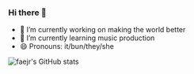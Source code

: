 ### Hi there 👋

- 🔭 I’m currently working on making the world better 
- 🌱 I’m currently learning music production
- 😄 Pronouns: it/bun/they/she

![faejr's GitHub stats](https://github-readme-stats.vercel.app/api?username=faejr&count_private=true&show_icons=true)
